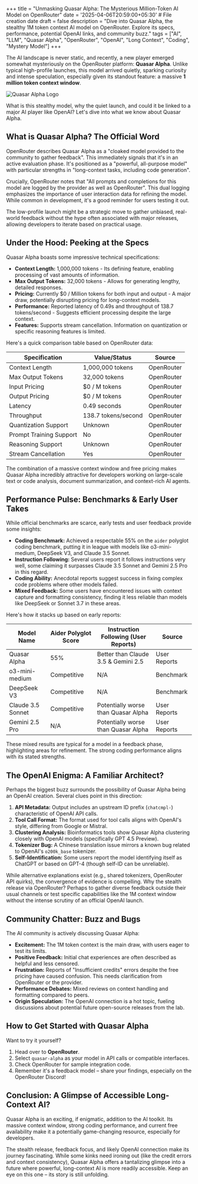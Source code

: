 +++
title = "Unmasking Quasar Alpha: The Mysterious Million-Token AI Model on OpenRouter"
date = '2025-04-06T20:59:00+05:30' # File creation date
draft = false
description = "Dive into Quasar Alpha, the stealthy 1M token context AI model on OpenRouter. Explore its specs, performance, potential OpenAI links, and community buzz."
tags = ["AI", "LLM", "Quasar Alpha", "OpenRouter", "OpenAI", "Long Context", "Coding", "Mystery Model"]
+++

The AI landscape is never static, and recently, a new player emerged somewhat mysteriously on the OpenRouter platform: **Quasar Alpha**. Unlike typical high-profile launches, this model arrived quietly, sparking curiosity and intense speculation, especially given its standout feature: a massive **1 million token context window**.

![Quasar Alpha Logo](/images/Quasar%20Alpha.webp)

What is this stealthy model, why the quiet launch, and could it be linked to a major AI player like OpenAI? Let's dive into what we know about Quasar Alpha.

## What is Quasar Alpha? The Official Word

OpenRouter describes Quasar Alpha as a "cloaked model provided to the community to gather feedback". This immediately signals that it's in an active evaluation phase. It's positioned as a "powerful, all-purpose model" with particular strengths in "long-context tasks, including code generation".

Crucially, OpenRouter notes that "All prompts and completions for this model are logged by the provider as well as OpenRouter". This dual logging emphasizes the importance of user interaction data for refining the model. While common in development, it's a good reminder for users testing it out.

The low-profile launch might be a strategic move to gather unbiased, real-world feedback without the hype often associated with major releases, allowing developers to iterate based on practical usage.

## Under the Hood: Peeking at the Specs

Quasar Alpha boasts some impressive technical specifications:

*   **Context Length:** 1,000,000 tokens - Its defining feature, enabling processing of vast amounts of information.
*   **Max Output Tokens:** 32,000 tokens - Allows for generating lengthy, detailed responses.
*   **Pricing:** Currently $0 / Million tokens for both input and output - A major draw, potentially disrupting pricing for long-context models.
*   **Performance:** Reported latency of 0.49s and throughput of 138.7 tokens/second - Suggests efficient processing despite the large context.
*   **Features:** Supports stream cancellation. Information on quantization or specific reasoning features is limited.

Here's a quick comparison table based on OpenRouter data:

| Specification         | Value/Status             | Source      |
|-----------------------|--------------------------|-------------|
| Context Length        | 1,000,000 tokens         | OpenRouter |
| Max Output Tokens     | 32,000 tokens            | OpenRouter |
| Input Pricing         | $0 / M tokens            | OpenRouter |
| Output Pricing        | $0 / M tokens            | OpenRouter |
| Latency               | 0.49 seconds             | OpenRouter |
| Throughput            | 138.7 tokens/second      | OpenRouter |
| Quantization Support  | Unknown                  | OpenRouter |
| Prompt Training Support| No                       | OpenRouter |
| Reasoning Support     | Unknown                  | OpenRouter |
| Stream Cancellation   | Yes                      | OpenRouter |

The combination of a massive context window and free pricing makes Quasar Alpha incredibly attractive for developers working on large-scale text or code analysis, document summarization, and context-rich AI agents.

## Performance Pulse: Benchmarks & Early User Takes

While official benchmarks are scarce, early tests and user feedback provide some insights:

*   **Coding Benchmark:** Achieved a respectable 55% on the `aider` polyglot coding benchmark, putting it in league with models like o3-mini-medium, DeepSeek V3, and Claude 3.5 Sonnet.
*   **Instruction Following:** Several users report it follows instructions very well, some claiming it surpasses Claude 3.5 Sonnet and Gemini 2.5 Pro in this regard.
*   **Coding Ability:** Anecdotal reports suggest success in fixing complex code problems where other models failed.
*   **Mixed Feedback:** Some users have encountered issues with context capture and formatting consistency, finding it less reliable than models like DeepSeek or Sonnet 3.7 in these areas.

Here's how it stacks up based on early reports:

| Model Name        | Aider Polyglot Score | Instruction Following (User Reports) | Source |
|-------------------|----------------------|--------------------------------------|--------|
| Quasar Alpha      | 55%                  | Better than Claude 3.5 & Gemini 2.5  | User Reports |
| o3-mini-medium    | Competitive          | N/A                                  | Benchmark |
| DeepSeek V3       | Competitive          | N/A                                  | Benchmark |
| Claude 3.5 Sonnet | Competitive          | Potentially worse than Quasar Alpha  | User Reports |
| Gemini 2.5 Pro    | N/A                  | Potentially worse than Quasar Alpha  | User Reports |

These mixed results are typical for a model in a feedback phase, highlighting areas for refinement. The strong coding performance aligns with its stated strengths.

## The OpenAI Enigma: A Familiar Architect?

Perhaps the biggest buzz surrounds the possibility of Quasar Alpha being an OpenAI creation. Several clues point in this direction:

1.  **API Metadata:** Output includes an upstream ID prefix (`chatcmpl-`) characteristic of OpenAI API calls.
2.  **Tool Call Format:** The format used for tool calls aligns with OpenAI's style, differing from Google or Mistral.
3.  **Clustering Analysis:** Bioinformatics tools show Quasar Alpha clustering closely with OpenAI models (specifically GPT 4.5 Preview).
4.  **Tokenizer Bug:** A Chinese translation issue mirrors a known bug related to OpenAI's `o200k_base` tokenizer.
5.  **Self-Identification:** Some users report the model identifying itself as ChatGPT or based on GPT-4 (though self-ID can be unreliable).

While alternative explanations exist (e.g., shared tokenizers, OpenRouter API quirks), the convergence of evidence is compelling. Why the stealth release via OpenRouter? Perhaps to gather diverse feedback outside their usual channels or test specific capabilities like the 1M context window without the intense scrutiny of an official OpenAI launch.

## Community Chatter: Buzz and Bugs

The AI community is actively discussing Quasar Alpha:

*   **Excitement:** The 1M token context is the main draw, with users eager to test its limits.
*   **Positive Feedback:** Initial chat experiences are often described as helpful and less censored.
*   **Frustration:** Reports of "Insufficient credits" errors despite the free pricing have caused confusion. This needs clarification from OpenRouter or the provider.
*   **Performance Debates:** Mixed reviews on context handling and formatting compared to peers.
*   **Origin Speculation:** The OpenAI connection is a hot topic, fueling discussions about potential future open-source releases from the lab.

## How to Get Started with Quasar Alpha

Want to try it yourself?
1.  Head over to **OpenRouter**.
2.  Select `quasar-alpha` as your model in API calls or compatible interfaces.
3.  Check OpenRouter for sample integration code.
4.  Remember it's a feedback model – share your findings, especially on the OpenRouter Discord!

## Conclusion: A Glimpse of Accessible Long-Context AI?

Quasar Alpha is an exciting, if enigmatic, addition to the AI toolkit. Its massive context window, strong coding performance, and current free availability make it a potentially game-changing resource, especially for developers.

The stealth release, feedback focus, and likely OpenAI connection make its journey fascinating. While some kinks need ironing out (like the credit errors and context consistency), Quasar Alpha offers a tantalizing glimpse into a future where powerful, long-context AI is more readily accessible. Keep an eye on this one – its story is still unfolding.
